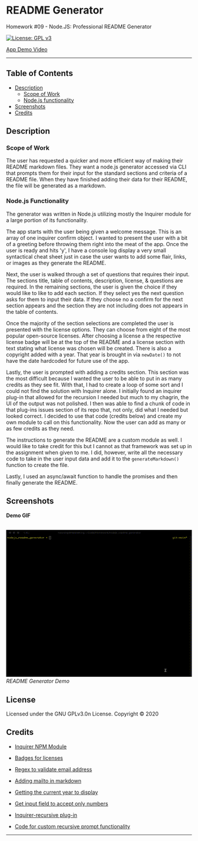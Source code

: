 # README Generator 
Homework #09 - Node.JS: Professional README Generator

[![License: GPL v3](https://img.shields.io/badge/License-GPLv3-blue.svg)](https://github.com/natemking/readme_generator_node/blob/main/LICENSE)


[App Demo Video](https://youtu.be/ukyjAsLClYU)

---

## Table of Contents
 * [Description](#description)
    + [Scope of Work](#scope-of-work)
    + [Node.js functionality](#node.js-functionality)
  * [Screenshots](#screenshots)
  * [Credits](#credits)

## Description
### Scope of Work
The user has requested a quicker and more efficient way of making their README markdown files. They want a node.js generator accessed via CLI that prompts them for their input for the standard sections and criteria of a README file. When they have finished adding their data for their README, the file will be generated as a markdown. 

### Node.js Functionality
The generator was written in Node.js utilizing mostly the Inquirer module for a large portion of its functionality. 

The app starts with the user being given a welcome message. This is an array of one inquirer confirm object. I wanted to present the user with a bit of a greeting before throwing them right into the meat of the app. Once the user is ready and hits 'y', I have a console log display a very small syntactical cheat sheet just in case the user wants to add some flair, links, or images as they generate the README. 

Next, the user is walked through a set of questions that requires their input. The sections title, table of contents, description, license, & questions are required. In the remaining sections, the user is given the choice if they would like to like to add each section. If they select yes the next question asks for them to input their data. If they choose no a confirm for the next section appears and the section they are not including does not appears in the table of contents. 

Once the majority of the section selections are completed the user is presented with the license options. They can choose from eight of the most popular open-source licenses. After choosing a license a the respective license badge will be at the top of the README and a license section with text stating what license was chosen will be created. There is also a copyright added with a year. That year is brought in via `newDate()` to not have the date hardcoded for future use of the app. 

Lastly, the user is prompted with adding a credits section. This section was the most difficult because I wanted the user to be able to put in as many credits as they see fit. With that, I had to create a loop of some sort and I could not find the solution with Inquirer alone. I initially found an inquirer plug-in that allowed for the recursion I needed but much to my chagrin, the UI of the output was not polished. I then was able to find a chunk of code in that plug-ins issues section of its repo that, not only, did what I needed but looked correct. I decided to use that code (credits below) and create my own module to call on this functionality. Now the user can add as many or as few credits as they need. 

The instructions to generate the README are a custom module as well. I would like to take credit for this but I cannot as that framework was set up in the assignment when given to me. I did, however, write all the necessary code to take in the user input data and add it to the `generateMarkdown()` function to create the file. 

Lastly, I used an async/await function to handle the promises and then finally generate the README. 



## Screenshots

<summary><strong>Demo GIF</strong></summary>
<br>


![README generator demo](./assets/images/screenshots/node_js_readme_generator.gif)
<br>
_README Generator Demo_
<br>

## License

Licensed under the GNU GPLv3.0n License. Copyright © 2020

## Credits


* [Inquirer NPM Module](https://www.npmjs.com/package/inquirer)

* [Badges for licenses](https://gist.github.com/lukas-h/2a5d00690736b4c3a7ba)

* [Regex to validate email address](https://sigparser.com/developers/email-parsing/regex-validate-email-address/)

* [Adding mailto in markdown](https://github.com/github/markup/issues/1030)

* [Getting the current year to display](https://stackoverflow.com/questions/1531093/how-do-i-get-the-current-date-in-javascript)

* [Get input field to accept only numbers](https://stackoverflow.com/questions/19508183/how-to-force-input-to-only-allow-alpha-letters)

* [Inquirer-recursive plug-in](https://www.npmjs.com/package/inquirer-recursive)

* [Code for custom recursive prompt functionality](https://github.com/nathanloisel/inquirer-recursive/issues/1#issuecomment-456701056)

---

